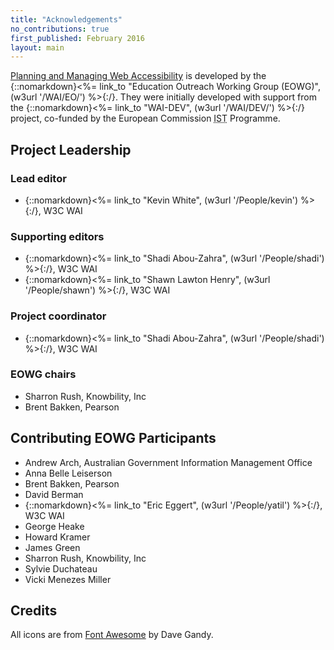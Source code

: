 ```yaml
---
title: "Acknowledgements"
no_contributions: true
first_published: February 2016
layout: main
---
```


[Planning and Managing Web Accessibility](index.html) is developed by the {::nomarkdown}<%= link_to "Education Outreach Working Group (EOWG)", (w3url '/WAI/EO/') %>{:/}. They were initially developed with support from the {::nomarkdown}<%= link_to "WAI-DEV", (w3url '/WAI/DEV/') %>{:/} project, co-funded by the European Commission <abbr title="Information Society Technologies">IST</abbr> Programme.

## Project Leadership

### Lead editor

* {::nomarkdown}<%= link_to "Kevin White", (w3url '/People/kevin') %>{:/}, W3C WAI

### Supporting editors

* {::nomarkdown}<%= link_to "Shadi Abou-Zahra", (w3url '/People/shadi') %>{:/}, W3C WAI
* {::nomarkdown}<%= link_to "Shawn Lawton Henry", (w3url '/People/shawn') %>{:/}, W3C WAI

### Project coordinator

* {::nomarkdown}<%= link_to "Shadi Abou-Zahra", (w3url '/People/shadi') %>{:/}, W3C WAI

### EOWG chairs

* Sharron Rush, Knowbility, Inc
* Brent Bakken, Pearson

## Contributing EOWG Participants

* Andrew Arch, Australian Government Information Management Office
* Anna Belle Leiserson
* Brent Bakken, Pearson
* David Berman
* {::nomarkdown}<%= link_to "Eric Eggert", (w3url '/People/yatil') %>{:/}, W3C WAI
* George Heake
* Howard Kramer
* James Green
* Sharron Rush, Knowbility, Inc
* Sylvie Duchateau
* Vicki Menezes Miller

## Credits

All icons are from [Font Awesome](//fontawesome.io) by Dave Gandy.
